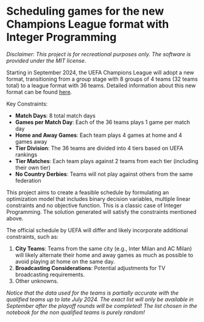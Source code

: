 # Scheduling games for the new Champions League format with Integer Programming

_Disclaimer: This project is for recreational purposes only. The software is provided under the MIT license._

Starting in September 2024, the UEFA Champions League will adopt a new format, transitioning from a group stage with 8 groups of 4 teams (32 teams total) to a league format with 36 teams. 
Detailed information about this new format can be found [here](https://www.uefa.com/uefachampionsleague/news/0268-12157d69ce2d-9f011c70f6fa-1000--new-format-for-champions-league-post-2024-everything-you-ne/).

Key Constraints:

- **Match Days**: 8 total match days
- **Games per Match Day**: Each of the 36 teams plays 1 game per match day
- **Home and Away Games**: Each team plays 4 games at home and 4 games away
- **Tier Division**: The 36 teams are divided into 4 tiers based on UEFA rankings
- **Tier Matches**: Each team plays against 2 teams from each tier (including their own tier)
- **No Country Derbies**: Teams will not play against others from the same federation
  
This project aims to create a feasible schedule by formulating an optimization model that includes binary decision variables, multiple linear constraints and no objective function. 
This is a classic case of Integer Programming. The solution generated will satisfy the constraints mentioned above.

The official schedule by UEFA will differ and likely incorporate additional constraints, such as:

1. **City Teams**: Teams from the same city (e.g., Inter Milan and AC Milan) will likely alternate their home and away games as much as possible to avoid playing at home on the same day.
2. **Broadcasting Considerations**: Potential adjustments for TV broadcasting requirements.
3. Other unknowns.

_Notice that the data used for the teams is partially accurate with the qualified teams up to late July 2024. The exact list will only be available in September after the playoff rounds will be completed! 
The list chosen in the notebook for the non qualified teams is purely random!_
